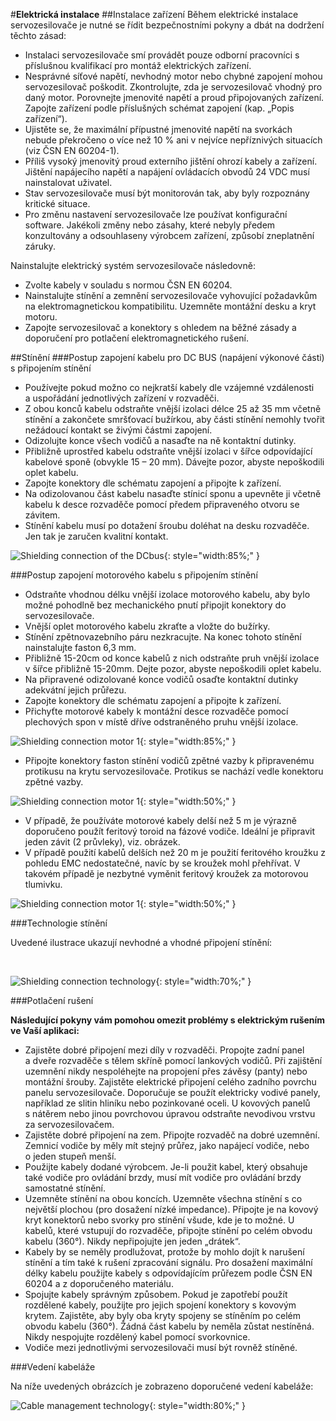 #**Elektrická instalace**
##Instalace zařízení
Během elektrické instalace servozesilovače je nutné se řídit bezpečnostními pokyny a dbát na dodržení těchto zásad:

- Instalaci servozesilovače smí provádět pouze odborní pracovníci s příslušnou kvalifikací pro montáž elektrických zařízení.
- Nesprávné síťové napětí, nevhodný motor nebo chybné zapojení mohou servozesilovač poškodit. Zkontrolujte, zda je servozesilovač vhodný pro daný motor. Porovnejte jmenovité napětí a proud připojovaných zařízení. Zapojte zařízení podle příslušných schémat zapojení (kap. „Popis zařízení“).  
- Ujistěte se, že maximální přípustné jmenovité napětí na svorkách nebude překročeno o více než 10&nbsp;% ani v nejvíce nepříznivých situacích (viz ČSN&nbsp;EN&nbsp;60204-1).
- Příliš vysoký jmenovitý proud externího jištění ohrozí kabely a zařízení. Jištění napájecího napětí a napájení ovládacích obvodů 24&nbsp;VDC musí nainstalovat uživatel.
- Stav servozesilovače musí být monitorován tak, aby byly rozpoznány kritické situace.
- Pro změnu nastavení servozesilovače lze používat konfigurační software. Jakékoli změny nebo zásahy, které nebyly předem konzultovány a odsouhlaseny výrobcem zařízení, způsobí zneplatnění záruky.

Nainstalujte elektrický systém servozesilovače následovně:

- Zvolte kabely v souladu s normou ČSN&nbsp;EN&nbsp;60204.
- Nainstalujte stínění a zemnění servozesilovače vyhovující požadavkům na elektromagnetickou kompatibilitu. Uzemněte montážní desku a kryt motoru.
- Zapojte servozesilovač a konektory s ohledem na běžné zásady a doporučení pro potlačení elektromagnetického rušení. 

##Stínění
###Postup zapojení kabelu pro DC BUS (napájení výkonové části) s&nbsp;připojením stínění

- Používejte pokud možno co nejkratší kabely dle vzájemné vzdálenosti a&nbsp;uspořádání jednotlivých zařízení v&nbsp;rozvaděči.
- Z obou konců kabelu odstraňte vnější izolaci&nbsp;délce 25 až 35 mm včetně stínění a zakončete smršťovací bužírkou, aby části stínění nemohly tvořit nežádoucí kontakt se živými částmi zapojení.
- Odizolujte konce všech vodičů a&nbsp;nasaďte na ně kontaktní dutinky.
- Přibližně uprostřed kabelu odstraňte vnější izolaci v&nbsp;šířce odpovídající kabelové sponě (obvykle 15 – 20 mm). 
  Dávejte pozor, abyste nepoškodili oplet kabelu.
- Zapojte konektory dle schématu zapojení a&nbsp;připojte k&nbsp;zařízení.
- Na odizolovanou část kabelu nasaďte stínicí sponu a upevněte ji včetně kabelu k desce rozvaděče pomocí předem připraveného otvoru se závitem.
- Stínění kabelu musí po dotažení šroubu doléhat na desku rozvaděče. Jen tak je zaručen kvalitní kontakt.

![Shielding connection of the DCbus](../../../../source/img/TGZ-D-320-10_15_shielding1.webp){: style="width:85%;" }

###Postup zapojení motorového kabelu s&nbsp;připojením stínění

- Odstraňte vhodnou délku vnější izolace motorového kabelu, aby bylo možné pohodlně bez mechanického pnutí připojit konektory do servozesilovače.
- Vnější oplet motorového kabelu zkraťte a vložte do bužírky.
- Stínění zpětnovazebního páru nezkracujte. Na konec tohoto stínění nainstalujte faston 6,3 mm. 
- Přibližně 15-20cm od konce kabelů z nich odstraňte pruh vnější izolace v šířce přibližně 15-20mm.
  Dejte pozor, abyste nepoškodili oplet kabelu.
- Na připravené odizolované konce vodičů osaďte kontaktní dutinky adekvátní jejich průřezu.
- Zapojte konektory dle schématu zapojení a&nbsp;připojte k&nbsp;zařízení.
- Přichyťte motorové kabely k montážní desce rozvaděče pomocí plechových spon v místě dříve odstraněného pruhu vnější izolace.

![Shielding connection motor 1](../../../../source/img/TGZ-D-320-10_15_shielding3.webp){: style="width:85%;" }

- Připojte konektory faston stínění vodičů zpětné vazby k připravenému protikusu na krytu servozesilovače. Protikus se nachází vedle konektoru zpětné vazby.

![Shielding connection motor 1](../../../../source/img/TGZ-D-320-10_15_shielding2.webp){: style="width:50%;" }

- V případě, že používáte motorové kabely delší než 5 m je výrazně doporučeno použít feritový toroid na fázové vodiče. Ideální je připravit jeden závit (2 průvleky), viz. obrázek.
- V případě použití kabelů delších než 20 m je použití feritového kroužku z pohledu EMC nedostatečné, navíc by se kroužek mohl přehřívat.
  V takovém případě je nezbytné vyměnit feritový kroužek za motorovou tlumivku.

![Shielding connection motor 1](../../../../source/img/TGZ-D-320-10_15_shielding4.webp){: style="width:50%;" }

###Technologie stínění

Uvedené ilustrace ukazují nevhodné a&nbsp;vhodné připojení stínění:

<br>

![Shielding connection technology](../../../../source/img/cableShielding4.svg){: style="width:70%;" }

###Potlačení rušení

**Následující pokyny vám pomohou omezit problémy s elektrickým rušením ve Vaší aplikaci:**

- Zajistěte dobré připojení mezi díly v&nbsp;rozvaděči. Propojte zadní panel a&nbsp;dveře rozvaděče s&nbsp;tělem skříně pomocí lankových vodičů. Při zajištění uzemnění nikdy nespoléhejte na propojení přes závěsy (panty) nebo montážní šrouby. Zajistěte elektrické připojení celého zadního povrchu panelu servozesilovače. Doporučuje se použít elektricky vodivé panely, například ze slitin hliníku nebo pozinkované oceli. U kovových panelů s&nbsp;nátěrem nebo jinou povrchovou úpravou odstraňte nevodivou vrstvu za servozesilovačem.
- Zajistěte dobré připojení na zem. Připojte rozvaděč na dobré uzemnění. Zemnicí vodiče by měly mít stejný průřez, jako napájecí vodiče, nebo o&nbsp;jeden stupeň menší.
- Použijte kabely dodané výrobcem. Je-li použit kabel, který obsahuje také vodiče pro ovládání brzdy, musí mít vodiče pro ovládání brzdy samostatné stínění.
- Uzemněte stínění na obou koncích. Uzemněte všechna stínění s&nbsp;co největší plochou (pro dosažení nízké impedance). Připojte je na kovový kryt konektorů nebo svorky pro stínění všude, kde je to možné. U kabelů, které vstupují do rozvaděče, připojte stínění po celém obvodu kabelu (360°). Nikdy nepřipojujte jen jeden „drátek“.
- Kabely by se neměly prodlužovat, protože by mohlo dojít k&nbsp;narušení stínění a&nbsp;tím také k&nbsp;rušení zpracování signálu. Pro dosažení maximální délky kabelu použijte kabely s&nbsp;odpovídajícím průřezem podle ČSN EN 60204 a&nbsp;z&nbsp;doporučeného materiálu.
- Spojujte kabely správným způsobem. Pokud je zapotřebí použít rozdělené kabely, použijte pro jejich spojení konektory s&nbsp;kovovým krytem. Zajistěte, aby byly oba kryty spojeny se stíněním po celém obvodu kabelu (360°). Žádná část kabelu by neměla zůstat nestíněná. Nikdy nespojujte rozdělený kabel pomocí svorkovnice.
- Vodiče mezi jednotlivými servozesilovači musí být rovněž stíněné.

###Vedení kabeláže

Na níže uvedených obrázcích je zobrazeno doporučené vedení kabeláže:

![Cable management technology](../../../../source/img/cableMan.svg){: style="width:80%;" }